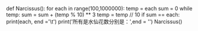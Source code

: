 def Narcissus():
	for each in range(100,1000000):
		temp = each
		sum = 0
		while temp:
			sum = sum + (temp % 10) ** 3
			temp = temp // 10
		if sum == each:
			print(each, end ='\t')
print('所有是水仙花数分别是：',end = '')
Narcissus()
